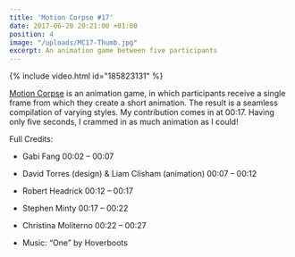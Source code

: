 ```yaml
---
title: 'Motion Corpse #17'
date: 2017-06-20 20:21:00 +01:00
position: 4
image: "/uploads/MC17-Thumb.jpg"
excerpt: An animation game between five participants
---
```


{% include video.html id="185823131" %}

[Motion Corpse](https://vimeo.com/motioncorpse) is an animation game, in which participants receive a single frame from which they create a short animation. The result is a seamless compilation of varying styles. My contribution comes in at 00:17. Having only five seconds, I crammed in as much animation as I could!

Full Credits:
* Gabi Fang 00:02 – 00:07
* David Torres (design) & Liam Clisham (animation) 00:07 – 00:12
* Robert Headrick 00:12 – 00:17
* Stephen Minty 00:17 – 00:22
* Christina Moliterno 00:22 – 00:27

* Music: “One” by Hoverboots